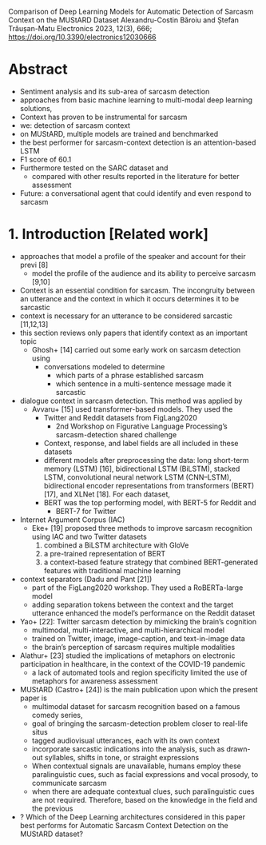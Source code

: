 Comparison of Deep Learning Models for Automatic Detection of Sarcasm Context
  on the MUStARD Dataset
Alexandru-Costin Băroiu and Ștefan Trăușan-Matu
Electronics 2023, 12(3), 666; https://doi.org/10.3390/electronics12030666

# Abstract

* Sentiment analysis and its sub-area of sarcasm detection
* approaches from basic machine learning to multi-modal deep learning solutions,
* Context has proven to be instrumental for sarcasm
* we: detection of sarcasm context
* on MUStARD, multiple models are trained and benchmarked
* the best performer for sarcasm-context detection is an attention-based LSTM
* F1 score of 60.1
* Furthermore tested on the SARC dataset and
  * compared with other results reported in the literature for better assessment
* Future: a conversational agent that could identify and even respond to sarcasm

#  1. Introduction [Related work]

* approaches that model a profile of the speaker and account for their previ [8]
  * model the profile of the audience and its ability to perceive sarcasm [9,10]
* Context is an essential condition for sarcasm. The incongruity between an
  utterance and the context in which it occurs determines it to be sarcastic
* context is necessary for an utterance to be considered sarcastic [11,12,13]
* this section reviews only papers that identify context as an important topic
  * Ghosh+ [14] carried out some early work on sarcasm detection using
    * conversations modeled to determine
      * which parts of a phrase established sarcasm
      * which sentence in a multi-sentence message made it sarcastic
* dialogue context in sarcasm detection. This method was applied by
  * Avvaru+ [15] used transformer-based models. They used the
    * Twitter and Reddit datasets from FigLang2020
      * 2nd Workshop on Figurative Language Processing’s sarcasm-detection
        shared challenge
    * Context, response, and label fields are all included in these datasets
    * different models after preprocessing the data: long short-term memory
      (LSTM) [16], bidirectional LSTM (BiLSTM), stacked LSTM, convolutional
      neural network LSTM (CNN–LSTM), bidirectional encoder representations
      from transformers (BERT) [17], and XLNet [18]. For each dataset,
    * BERT was the top performing model, with BERT-5 for Reddit and
      * BERT-7 for Twitter
* Internet Argument Corpus (IAC)
  * Eke+ [19] proposed three methods to improve sarcasm recognition using IAC
    and two Twitter datasets
    1. combined a BiLSTM architecture with GloVe
    2. a pre-trained representation of BERT
    3. a context-based feature strategy that
      combined BERT-generated features with traditional machine learning
* context separators (Dadu and Pant [21])
  * part of the FigLang2020 workshop. They used a RoBERTa-large model
  * adding separation tokens between the context and the target utterance
    enhanced the model’s performance on the Reddit dataset
* Yao+ [22]: Twitter sarcasm detection by mimicking the brain’s cognition
  * multimodal, multi-interactive, and multi-hierarchical model
  * trained on Twitter, image, image-caption, and text-in-image data
  * the brain’s perception of sarcasm requires multiple modalities
* Alathur+ [23] studied the implications of metaphors on electronic
  participation in healthcare, in the context of the COVID-19 pandemic
  * a lack of automated tools and region specificity limited the use of
    metaphors for awareness assessment
* MUStARD (Castro+ [24]) is the main publication upon which the present paper is
  * multimodal dataset for sarcasm recognition based on a famous comedy series,
  * goal of bringing the sarcasm-detection problem closer to real-life situs
  * tagged audiovisual utterances, each with its own context
  * incorporate sarcastic indications into the analysis, such as
    drawn-out syllables, shifts in tone, or straight expressions
  * When contextual signals are unavailable, humans employ these paralinguistic
    cues, such as facial expressions and vocal prosody, to communicate sarcasm
  * when there are adequate contextual clues, such paralinguistic cues are not
    required. Therefore, based on the knowledge in the field and the previous
* ? Which of the Deep Learning architectures considered in this paper best
  performs for Automatic Sarcasm Context Detection on the MUStARD dataset?

